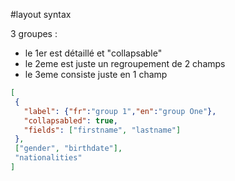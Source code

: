 #layout syntax

3 groupes :
- le 1er est détaillé et "collapsable"
- le 2eme est juste un regroupement de 2 champs
- le 3eme consiste juste en 1 champ

```json
[
 {
   "label": {"fr":"group 1","en":"group One"},
   "collapsabled": true,
   "fields": ["firstname", "lastname"]
 },
 ["gender", "birthdate"],
 "nationalities"
]
```

